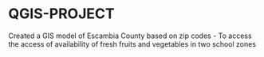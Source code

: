 # QGIS-PROJECT
Created a GIS model of Escambia County based on zip codes - To access the access of availability of fresh fruits and vegetables in two school zones
